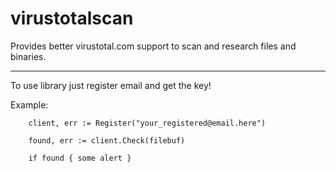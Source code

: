 # virustotalscan
Provides better virustotal.com support to scan and research files and binaries.


---

To use library just register email and get the key!

Example:
```
	client, err := Register("your_registered@email.here")

	found, err := client.Check(filebuf)

	if found { some alert }
```